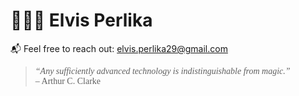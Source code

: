 <h1>👨🏻‍💻 Elvis Perlika</h1>

📬 Feel free to reach out: <a href="mailto:your@email.com">elvis.perlika29@gmail.com</a>

<blockquote style="font-family: 'Times New Roman', serif;"><em>“Any sufficiently advanced technology is indistinguishable from magic.”</em><br>– Arthur C. Clarke</blockquote>
